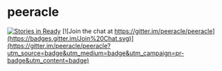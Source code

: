 # peeracle

[![Stories in Ready](https://badge.waffle.io/peeracle/peeracle.png?label=ready&title=Ready)](https://waffle.io/peeracle/peeracle)
[![Join the chat at https://gitter.im/peeracle/peeracle](https://badges.gitter.im/Join%20Chat.svg)](https://gitter.im/peeracle/peeracle?utm_source=badge&utm_medium=badge&utm_campaign=pr-badge&utm_content=badge)
